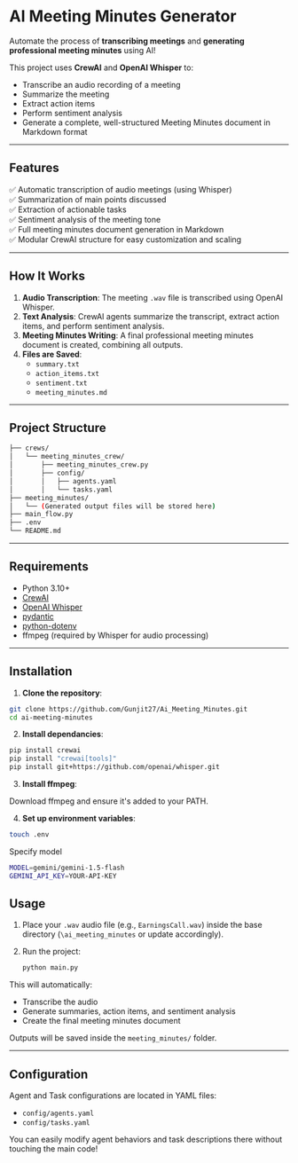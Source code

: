 # AI Meeting Minutes Generator

Automate the process of **transcribing meetings** and **generating professional meeting minutes** using AI!

This project uses **CrewAI** and **OpenAI Whisper** to:
- Transcribe an audio recording of a meeting
- Summarize the meeting
- Extract action items
- Perform sentiment analysis
- Generate a complete, well-structured Meeting Minutes document in Markdown format

---

## Features

✅ Automatic transcription of audio meetings (using Whisper)  
✅ Summarization of main points discussed  
✅ Extraction of actionable tasks  
✅ Sentiment analysis of the meeting tone  
✅ Full meeting minutes document generation in Markdown  
✅ Modular CrewAI structure for easy customization and scaling

---

## How It Works

1. **Audio Transcription**: The meeting `.wav` file is transcribed using OpenAI Whisper.
2. **Text Analysis**: CrewAI agents summarize the transcript, extract action items, and perform sentiment analysis.
3. **Meeting Minutes Writing**: A final professional meeting minutes document is created, combining all outputs.
4. **Files are Saved**:
   - `summary.txt`
   - `action_items.txt`
   - `sentiment.txt`
   - `meeting_minutes.md`

---

## Project Structure

```bash
├── crews/
│   └── meeting_minutes_crew/
│       ├── meeting_minutes_crew.py
│       ├── config/
│       │   ├── agents.yaml
│       │   └── tasks.yaml
├── meeting_minutes/
│   └── (Generated output files will be stored here)
├── main_flow.py
├── .env
└── README.md

```

---

## Requirements

- Python 3.10+
- [CrewAI](https://docs.crewai.com/)
- [OpenAI Whisper](https://github.com/openai/whisper)
- [pydantic](https://docs.pydantic.dev/)
- [python-dotenv](https://pypi.org/project/python-dotenv/)
- ffmpeg (required by Whisper for audio processing)

---

## Installation

1. **Clone the repository**:

```bash
git clone https://github.com/Gunjit27/Ai_Meeting_Minutes.git
cd ai-meeting-minutes
```

2. **Install dependancies**:
```bash
pip install crewai
pip install "crewai[tools]"
pip install git+https://github.com/openai/whisper.git
```

3. **Install ffmpeg**:

Download ffmpeg and ensure it's added to your PATH.

4. **Set up environment variables**:

```bash
touch .env
```

Specify model
```bash
MODEL=gemini/gemini-1.5-flash
GEMINI_API_KEY=YOUR-API-KEY
```

## Usage

1. Place your `.wav` audio file (e.g., `EarningsCall.wav`) inside the base directory (`\ai_meeting_minutes` or update accordingly).

2. Run the project:

    ```bash
    python main.py
    ```

This will automatically:
- Transcribe the audio
- Generate summaries, action items, and sentiment analysis
- Create the final meeting minutes document

Outputs will be saved inside the `meeting_minutes/` folder.

---

## Configuration

Agent and Task configurations are located in YAML files:
- `config/agents.yaml`
- `config/tasks.yaml`

You can easily modify agent behaviors and task descriptions there without touching the main code!
